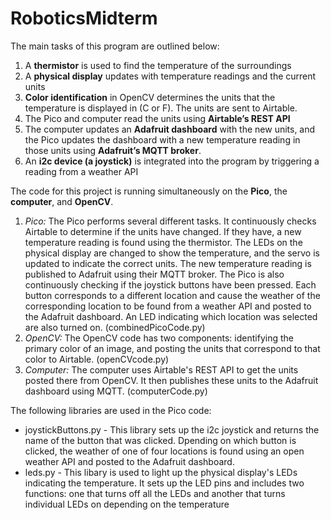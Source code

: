 # RoboticsMidterm

The main tasks of this program are outlined below: 
1. A **thermistor** is used to find the temperature of the surroundings
2. A **physical display** updates with temperature readings and the current units
3. **Color identification** in OpenCV determines the units that the temperature is displayed in (C or F). The units are sent to Airtable.
4. The Pico and computer read the units using **Airtable’s REST API**
5. The computer updates an **Adafruit dashboard** with the new units, and the Pico updates the dashboard with a new temperature reading in those units using **Adafruit’s MQTT broker**.
6. An **i2c device (a joystick)** is integrated into the program by triggering a reading from a weather API

The code for this project is running simultaneously on the **Pico**, the **computer**, and **OpenCV**.
1. *Pico:* The Pico performs several different tasks. It continuously checks Airtable to determine if the units have changed. If they have, a new temperature reading is found using the thermistor. The LEDs on the physical display are changed to show the temperature, and the servo is updated to indicate the correct units. The new temperature reading is published to Adafruit using their MQTT broker. The Pico is also continuously checking if the joystick buttons have been pressed. Each button corresponds to a different location and cause the weather of the corresponding location to be found from a weather API and posted to the Adafruit dashboard. An LED indicating which location was selected are also turned on. (combinedPicoCode.py)
2. *OpenCV:* The OpenCV code has two components: identifying the primary color of an image, and posting the units that correspond to that color to Airtable. (openCVcode.py)
3. *Computer:* The computer uses Airtable's REST API to get the units posted there from OpenCV. It then publishes these units to the Adafruit dashboard using MQTT. (computerCode.py)

The following libraries are used in the Pico code:
- joystickButtons.py - This library sets up the i2c joystick and returns the name of the button that was clicked. Dpending on which button is clicked, the weather of one of four locations is found using an open weather API and posted to the Adafruit dashboard.
- leds.py - This libary is used to light up the physical display's LEDs indicating the temperature. It sets up the LED pins and includes two functions: one that turns off all the LEDs and another that turns individual LEDs on depending on the temperature
